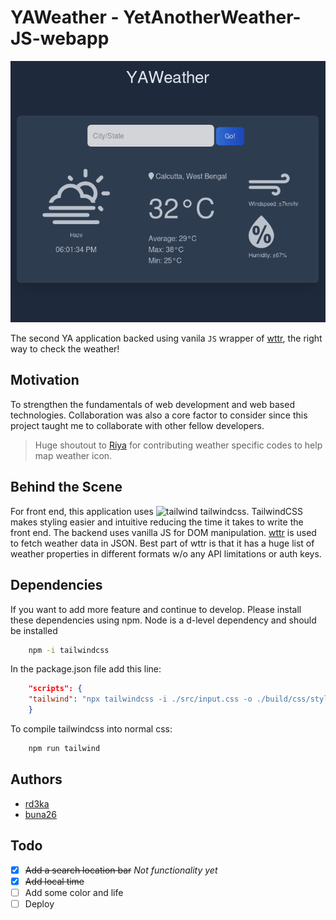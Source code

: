 # YAWeather - YetAnotherWeather-JS-webapp

![YAWeather-banner](screenshots/ss_01.png)

The second YA application backed using vanila `JS` wrapper of [wttr](https://wttr.in), the right way to check the weather!

## Motivation
To strengthen the fundamentals of web development and web based technologies. Collaboration was also a core factor to consider since this project taught me to collaborate with other fellow developers.
>Huge shoutout to [Riya](https://www.github.com/buna26) for contributing weather specific codes to help map weather icon.

## Behind the Scene
For front end, this application uses  ![tailwind](screenshots/icons8-tailwindcss-16.png) tailwindcss. TailwindCSS makes styling easier and intuitive reducing the time it takes to write the front end. The backend uses vanilla JS for DOM manipulation. [wttr](https://wttr.in) is used to fetch weather data in JSON. Best part of wttr is that it has a huge list of weather properties in different formats w/o any API limitations or auth keys.

## Dependencies
If you want to add more feature and continue to develop. Please install these dependencies using npm. Node is a d-level dependency and should be installed 

```bash
    npm -i tailwindcss 
```
In the package.json file add this line:
```json
    "scripts": {
    "tailwind": "npx tailwindcss -i ./src/input.css -o ./build/css/style.css --watch"
    }
```
To compile tailwindcss into normal css:
```bash
    npm run tailwind
```

## Authors
- [rd3ka](https://github.com/rd3ka)
- [buna26](https://github.com/buna26)


## Todo
- [x] ~~Add a search location bar~~ *Not functionality yet*
- [x] ~~Add local time~~
- [ ] Add some color and life
- [ ] Deploy
